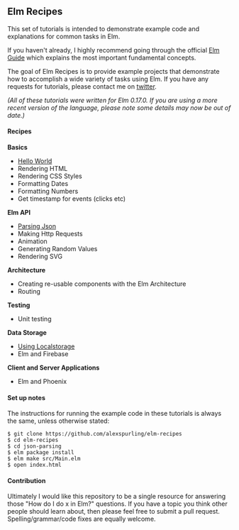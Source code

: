## Elm Recipes

This set of tutorials is intended to demonstrate example code and explanations for common tasks in Elm.

If you haven't already, I highly recommend going through the official [Elm Guide](http://guide.elm-lang.org/) which explains the most important fundamental concepts.

The goal of Elm Recipes is to provide example projects that demonstrate how to accomplish a wide variety of tasks using Elm. If you have any requests for tutorials, please contact me on [twitter](https://twitter.com/alexspurling).

*(All of these tutorials were written for Elm 0.17.0. If you are using a more recent version of the language, please note some details may now be out of date.)*

#### Recipes

**Basics**
* [Hello World](hello-world)
* Rendering HTML
* Rendering CSS Styles
* Formatting Dates
* Formatting Numbers
* Get timestamp for events (clicks etc)

**Elm API**
* [Parsing Json](json-parsing)
* Making Http Requests
* Animation
* Generating Random Values
* Rendering SVG

**Architecture**
* Creating re-usable components with the Elm Architecture
* Routing

**Testing**
* Unit testing

**Data Storage**
* [Using Localstorage](localstorage)
* Elm and Firebase

**Client and Server Applications**
* Elm and Phoenix

#### Set up notes

The instructions for running the example code in these tutorials is always the same, unless otherwise stated:

```
$ git clone https://github.com/alexspurling/elm-recipes
$ cd elm-recipes
$ cd json-parsing
$ elm package install
$ elm make src/Main.elm
$ open index.html
```

#### Contribution

Ultimately I would like this repository to be a single resource for answering those "How do I do x in Elm?" questions. If you have a topic you think other people should learn about, then please feel free to submit a pull request. Spelling/grammar/code fixes are equally welcome.
